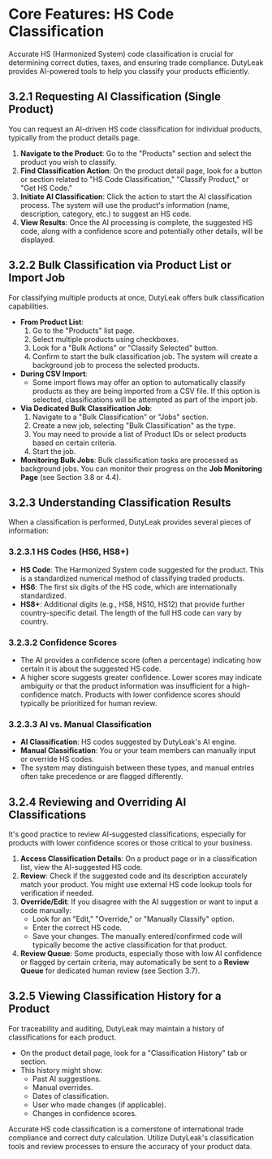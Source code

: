 # Core Features: HS Code Classification

Accurate HS (Harmonized System) code classification is crucial for determining correct duties, taxes, and ensuring trade compliance. DutyLeak provides AI-powered tools to help you classify your products efficiently.

## 3.2.1 Requesting AI Classification (Single Product)

You can request an AI-driven HS code classification for individual products, typically from the product details page.

1.  **Navigate to the Product**: Go to the "Products" section and select the product you wish to classify.
2.  **Find Classification Action**: On the product detail page, look for a button or section related to "HS Code Classification," "Classify Product," or "Get HS Code."
3.  **Initiate AI Classification**: Click the action to start the AI classification process. The system will use the product's information (name, description, category, etc.) to suggest an HS code.
4.  **View Results**: Once the AI processing is complete, the suggested HS code, along with a confidence score and potentially other details, will be displayed.

## 3.2.2 Bulk Classification via Product List or Import Job

For classifying multiple products at once, DutyLeak offers bulk classification capabilities.

*   **From Product List**:
    1.  Go to the "Products" list page.
    2.  Select multiple products using checkboxes.
    3.  Look for a "Bulk Actions" or "Classify Selected" button.
    4.  Confirm to start the bulk classification job. The system will create a background job to process the selected products.
*   **During CSV Import**:
    *   Some import flows may offer an option to automatically classify products as they are being imported from a CSV file. If this option is selected, classifications will be attempted as part of the import job.
*   **Via Dedicated Bulk Classification Job**:
    1.  Navigate to a "Bulk Classification" or "Jobs" section.
    2.  Create a new job, selecting "Bulk Classification" as the type.
    3.  You may need to provide a list of Product IDs or select products based on certain criteria.
    4.  Start the job.
*   **Monitoring Bulk Jobs**: Bulk classification tasks are processed as background jobs. You can monitor their progress on the **Job Monitoring Page** (see Section 3.8 or 4.4).

## 3.2.3 Understanding Classification Results

When a classification is performed, DutyLeak provides several pieces of information:

### 3.2.3.1 HS Codes (HS6, HS8+)
*   **HS Code**: The Harmonized System code suggested for the product. This is a standardized numerical method of classifying traded products.
*   **HS6**: The first six digits of the HS code, which are internationally standardized.
*   **HS8+**: Additional digits (e.g., HS8, HS10, HS12) that provide further country-specific detail. The length of the full HS code can vary by country.

### 3.2.3.2 Confidence Scores
*   The AI provides a confidence score (often a percentage) indicating how certain it is about the suggested HS code.
*   A higher score suggests greater confidence. Lower scores may indicate ambiguity or that the product information was insufficient for a high-confidence match. Products with lower confidence scores should typically be prioritized for human review.

### 3.2.3.3 AI vs. Manual Classification
*   **AI Classification**: HS codes suggested by DutyLeak's AI engine.
*   **Manual Classification**: You or your team members can manually input or override HS codes.
*   The system may distinguish between these types, and manual entries often take precedence or are flagged differently.

## 3.2.4 Reviewing and Overriding AI Classifications

It's good practice to review AI-suggested classifications, especially for products with lower confidence scores or those critical to your business.
1.  **Access Classification Details**: On a product page or in a classification list, view the AI-suggested HS code.
2.  **Review**: Check if the suggested code and its description accurately match your product. You might use external HS code lookup tools for verification if needed.
3.  **Override/Edit**: If you disagree with the AI suggestion or want to input a code manually:
    *   Look for an "Edit," "Override," or "Manually Classify" option.
    *   Enter the correct HS code.
    *   Save your changes. The manually entered/confirmed code will typically become the active classification for that product.
4.  **Review Queue**: Some products, especially those with low AI confidence or flagged by certain criteria, may automatically be sent to a **Review Queue** for dedicated human review (see Section 3.7).

## 3.2.5 Viewing Classification History for a Product

For traceability and auditing, DutyLeak may maintain a history of classifications for each product.
*   On the product detail page, look for a "Classification History" tab or section.
*   This history might show:
    *   Past AI suggestions.
    *   Manual overrides.
    *   Dates of classification.
    *   User who made changes (if applicable).
    *   Changes in confidence scores.

Accurate HS code classification is a cornerstone of international trade compliance and correct duty calculation. Utilize DutyLeak's classification tools and review processes to ensure the accuracy of your product data.
